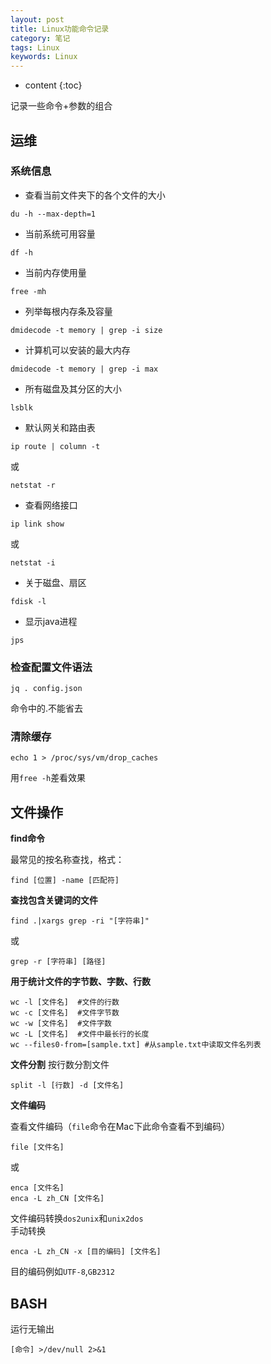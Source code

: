 ```yaml
---
layout: post
title: Linux功能命令记录
category: 笔记
tags: Linux
keywords: Linux
---
```



* content
{:toc}

记录一些命令+参数的组合
## 运维
### 系统信息

- 查看当前文件夹下的各个文件的大小
```
du -h --max-depth=1
```

- 当前系统可用容量
```
df -h
```
- 当前内存使用量
```
free -mh
```

- 列举每根内存条及容量
```
dmidecode -t memory | grep -i size
```

- 计算机可以安装的最大内存
```
dmidecode -t memory | grep -i max
```

- 所有磁盘及其分区的大小
```
lsblk
```

- 默认网关和路由表
```
ip route | column -t
```
或
```
netstat -r
```

- 查看网络接口
```
ip link show
```
或
```
netstat -i
```

- 关于磁盘、扇区
```
fdisk -l
```

- 显示java进程

```
jps
```
### 检查配置文件语法 
```
jq . config.json
```
命令中的.不能省去

### 清除缓存

```
echo 1 > /proc/sys/vm/drop_caches
```
 用`free -h`差看效果

## 文件操作
**find命令**

最常见的按名称查找，格式：
```
find [位置] -name [匹配符]
```

**查找包含关键词的文件**
```
find .|xargs grep -ri "[字符串]"
```
或
```
grep -r [字符串] [路径]
```

**用于统计文件的字节数、字数、行数**

```
wc -l [文件名]  #文件的行数
wc -c [文件名]  #文件字节数
wc -w [文件名]  #文件字数
wc -L [文件名]  #文件中最长行的长度
wc --files0-from=[sample.txt] #从sample.txt中读取文件名列表
```

**文件分割**
按行数分割文件
```
split -l [行数] -d [文件名]
```
**文件编码**

查看文件编码（`file`命令在Mac下此命令查看不到编码）
```
file [文件名]
```
或
```
enca [文件名]
enca -L zh_CN [文件名]
```

文件编码转换`dos2unix`和`unix2dos`  
手动转换
```
enca -L zh_CN -x [目的编码] [文件名]
```
目的编码例如`UTF-8`,`GB2312`

## BASH

运行无输出
```
[命令] >/dev/null 2>&1
```